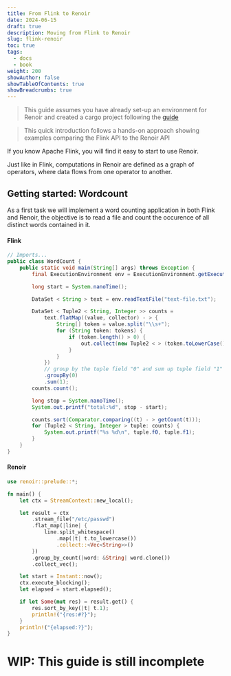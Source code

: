 ```yaml
---
title: From Flink to Renoir
date: 2024-06-15
draft: true
description: Moving from Flink to Renoir
slug: flink-renoir
toc: true
tags:
  - docs
  - book
weight: 200
showAuthor: false
showTableOfContents: true
showBreadcrumbs: true
---
```


> This guide assumes you have already set-up an environment for Renoir and created a cargo project following the [guide](../../install/install)

> This quick introduction follows a hands-on approach showing examples comparing the Flink API to the Renoir API

If you know Apache Flink, you will find it easy to start to use Renoir.

Just like in Flink, computations in Renoir are defined as a graph of operators, where data flows from one operator to another.

## Getting started: Wordcount

As a first task we will implement a word counting application in both Flink and Renoir, the objective is to read a file and count the occurence of all distinct words contained in it.

#### Flink

```java
// Imports...
public class WordCount {
    public static void main(String[] args) throws Exception {
        final ExecutionEnvironment env = ExecutionEnvironment.getExecutionEnvironment();

        long start = System.nanoTime();

        DataSet < String > text = env.readTextFile("text-file.txt");

        DataSet < Tuple2 < String, Integer >> counts =
            text.flatMap((value, collector) - > {
                String[] token = value.split("\\s+");
                for (String token: tokens) {
                    if (token.length() > 0) {
                        out.collect(new Tuple2 < > (token.toLowerCase(), 1));
                    }
                }
            })
            // group by the tuple field "0" and sum up tuple field "1"
            .groupBy(0)
            .sum(1);
        counts.count();

        long stop = System.nanoTime();
        System.out.printf("total:%d", stop - start);

        counts.sort(Comparator.comparing((t) - > getCount(t)));
        for (Tuple2 < String, Integer > tuple: counts) {
            System.out.printf("%s %d\n", tuple.f0, tuple.f1);
        }
    }
}

```

#### Renoir

```rust
use renoir::prelude::*;

fn main() {
    let ctx = StreamContext::new_local();

    let result = ctx
        .stream_file("/etc/passwd")
        .flat_map(|line| {
            line.split_whitespace()
                .map(|t| t.to_lowercase())
                .collect::<Vec<String>>()
        })
        .group_by_count(|word: &String| word.clone())
        .collect_vec();

    let start = Instant::now();
    ctx.execute_blocking();
    let elapsed = start.elapsed();

    if let Some(mut res) = result.get() {
        res.sort_by_key(|t| t.1);
        println!("{res:#?}");
    }
    println!("{elapsed:?}");
}

```

# WIP: This guide is still incomplete